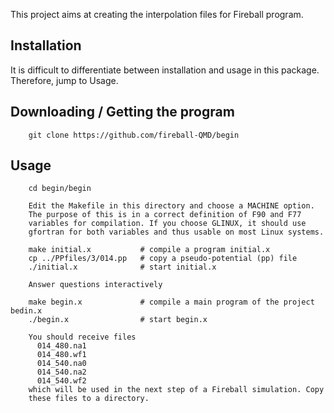 This project aims at creating the interpolation files for Fireball program.

Installation
------------

  It is difficult to differentiate between installation and usage in this package.
  Therefore, jump to Usage.

Downloading / Getting the program
---------------------------------

        git clone https://github.com/fireball-QMD/begin  

Usage
-----

        cd begin/begin
        
        Edit the Makefile in this directory and choose a MACHINE option.
        The purpose of this is in a correct definition of F90 and F77 
        variables for compilation. If you choose GLINUX, it should use
        gfortran for both variables and thus usable on most Linux systems.
         
        make initial.x           # compile a program initial.x
        cp ../PPfiles/3/014.pp   # copy a pseudo-potential (pp) file
        ./initial.x              # start initial.x
        
        Answer questions interactively
        
        make begin.x             # compile a main program of the project bedin.x
        ./begin.x                # start begin.x
        
        You should receive files
          014_480.na1
          014_480.wf1
          014_540.na0
          014_540.na2
          014_540.wf2
        which will be used in the next step of a Fireball simulation. Copy
        these files to a directory.
        
